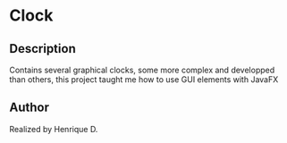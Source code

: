 # Clock

## Description
Contains several graphical clocks, some more complex and developped than others, this project taught me how to use GUI elements with JavaFX

## Author
Realized by Henrique D.
